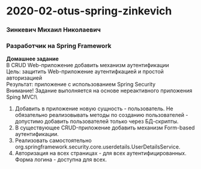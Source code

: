 # 2020-02-otus-spring-zinkevich
### Зинкевич Михаил Николаевич
### Разработчик на Spring Framework

**Домашнее задание** \
В CRUD Web-приложение добавить механизм аутентификации \
Цель: защитить Web-приложение аутентифкацией и простой авторизацией \
Результат: приложение с использованием Spring Security \
Внимание! Задание выполняется на основе нереактивного приложения Sping MVC!\

1. Добавить в приложение новую сущность - пользователь. Не обязательно реализовывать методы по созданию пользователей - допустимо добавить пользователей только через БД-скрипты.
2. В существующее CRUD-приложение добавить механизм Form-based аутентификации.
3. Реализовать самостоятельно org.springframework.security.core.userdetails.UserDetailsService.
4. Авторизация на всех страницах - для всех аутентифицированных. Форма логина - доступна для всех.
